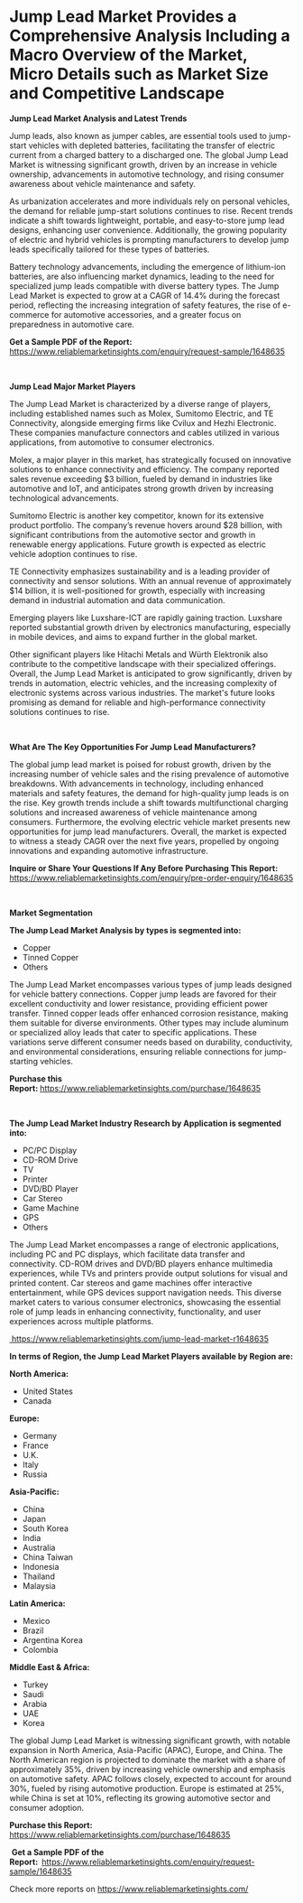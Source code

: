<p><h1>Jump Lead Market Provides a Comprehensive Analysis Including a Macro Overview of the Market, Micro Details such as Market Size and Competitive Landscape</h1></p><p><strong>Jump Lead Market Analysis and Latest Trends</strong></p>
<p><p>Jump leads, also known as jumper cables, are essential tools used to jump-start vehicles with depleted batteries, facilitating the transfer of electric current from a charged battery to a discharged one. The global Jump Lead Market is witnessing significant growth, driven by an increase in vehicle ownership, advancements in automotive technology, and rising consumer awareness about vehicle maintenance and safety.</p><p>As urbanization accelerates and more individuals rely on personal vehicles, the demand for reliable jump-start solutions continues to rise. Recent trends indicate a shift towards lightweight, portable, and easy-to-store jump lead designs, enhancing user convenience. Additionally, the growing popularity of electric and hybrid vehicles is prompting manufacturers to develop jump leads specifically tailored for these types of batteries.</p><p>Battery technology advancements, including the emergence of lithium-ion batteries, are also influencing market dynamics, leading to the need for specialized jump leads compatible with diverse battery types. The Jump Lead Market is expected to grow at a CAGR of 14.4% during the forecast period, reflecting the increasing integration of safety features, the rise of e-commerce for automotive accessories, and a greater focus on preparedness in automotive care.</p></p>
<p><strong>Get a Sample PDF of the Report:&nbsp;</strong> <a href="https://www.reliablemarketinsights.com/enquiry/request-sample/1648635?utm_campaign=3204&utm_medium=2&utm_source=Github&utm_content=ia&utm_term=06042025&utm_id=jump-lead">https://www.reliablemarketinsights.com/enquiry/request-sample/1648635</a></p>
<p>&nbsp;</p>
<p><strong>Jump Lead Major Market Players</strong></p>
<p><p>The Jump Lead Market is characterized by a diverse range of players, including established names such as Molex, Sumitomo Electric, and TE Connectivity, alongside emerging firms like Cvilux and Hezhi Electronic. These companies manufacture connectors and cables utilized in various applications, from automotive to consumer electronics.</p><p>Molex, a major player in this market, has strategically focused on innovative solutions to enhance connectivity and efficiency. The company reported sales revenue exceeding $3 billion, fueled by demand in industries like automotive and IoT, and anticipates strong growth driven by increasing technological advancements.</p><p>Sumitomo Electric is another key competitor, known for its extensive product portfolio. The company’s revenue hovers around $28 billion, with significant contributions from the automotive sector and growth in renewable energy applications. Future growth is expected as electric vehicle adoption continues to rise.</p><p>TE Connectivity emphasizes sustainability and is a leading provider of connectivity and sensor solutions. With an annual revenue of approximately $14 billion, it is well-positioned for growth, especially with increasing demand in industrial automation and data communication.</p><p>Emerging players like Luxshare-ICT are rapidly gaining traction. Luxshare reported substantial growth driven by electronics manufacturing, especially in mobile devices, and aims to expand further in the global market. </p><p>Other significant players like Hitachi Metals and Würth Elektronik also contribute to the competitive landscape with their specialized offerings. Overall, the Jump Lead Market is anticipated to grow significantly, driven by trends in automation, electric vehicles, and the increasing complexity of electronic systems across various industries. The market's future looks promising as demand for reliable and high-performance connectivity solutions continues to rise.</p></p>
<p>&nbsp;</p>
<p><strong>What Are The Key Opportunities For Jump Lead Manufacturers?</strong></p>
<p><p>The global jump lead market is poised for robust growth, driven by the increasing number of vehicle sales and the rising prevalence of automotive breakdowns. With advancements in technology, including enhanced materials and safety features, the demand for high-quality jump leads is on the rise. Key growth trends include a shift towards multifunctional charging solutions and increased awareness of vehicle maintenance among consumers. Furthermore, the evolving electric vehicle market presents new opportunities for jump lead manufacturers. Overall, the market is expected to witness a steady CAGR over the next five years, propelled by ongoing innovations and expanding automotive infrastructure.</p></p>
<p><strong>Inquire or Share Your Questions If Any Before Purchasing This Report:</strong> <a href="https://www.reliablemarketinsights.com/enquiry/pre-order-enquiry/1648635?utm_campaign=3204&utm_medium=2&utm_source=Github&utm_content=ia&utm_term=06042025&utm_id=jump-lead">https://www.reliablemarketinsights.com/enquiry/pre-order-enquiry/1648635</a></p>
<p>&nbsp;</p>
<p><strong>Market Segmentation</strong></p>
<p><strong>The Jump Lead Market Analysis by types is segmented into:</strong></p>
<p><ul><li>Copper</li><li>Tinned Copper</li><li>Others</li></ul></p>
<p><p>The Jump Lead Market encompasses various types of jump leads designed for vehicle battery connections. Copper jump leads are favored for their excellent conductivity and lower resistance, providing efficient power transfer. Tinned copper leads offer enhanced corrosion resistance, making them suitable for diverse environments. Other types may include aluminum or specialized alloy leads that cater to specific applications. These variations serve different consumer needs based on durability, conductivity, and environmental considerations, ensuring reliable connections for jump-starting vehicles.</p></p>
<p><strong>Purchase this Report:&nbsp;</strong><a href="https://www.reliablemarketinsights.com/purchase/1648635?utm_campaign=3204&utm_medium=2&utm_source=Github&utm_content=ia&utm_term=06042025&utm_id=jump-lead">https://www.reliablemarketinsights.com/purchase/1648635</a></p>
<p>&nbsp;</p>
<p><strong>The Jump Lead Market Industry Research by Application is segmented into:</strong></p>
<p><ul><li>PC/PC Display</li><li>CD-ROM Drive</li><li>TV</li><li>Printer</li><li>DVD/BD Player</li><li>Car Stereo</li><li>Game Machine</li><li>GPS</li><li>Others</li></ul></p>
<p><p>The Jump Lead Market encompasses a range of electronic applications, including PC and PC displays, which facilitate data transfer and connectivity. CD-ROM drives and DVD/BD players enhance multimedia experiences, while TVs and printers provide output solutions for visual and printed content. Car stereos and game machines offer interactive entertainment, while GPS devices support navigation needs. This diverse market caters to various consumer electronics, showcasing the essential role of jump leads in enhancing connectivity, functionality, and user experiences across multiple platforms.</p></p>
<p><a href="https://www.reliablemarketinsights.com/jump-lead-market-r1648635?utm_campaign=3204&utm_medium=2&utm_source=Github&utm_content=ia&utm_term=06042025&utm_id=jump-lead">&nbsp;https://www.reliablemarketinsights.com/jump-lead-market-r1648635</a></p>
<p><strong>In terms of Region, the Jump Lead Market Players available by Region are:</strong></p>
<p>
    <p> <strong> North America: </strong>
        <ul>
            <li>United States</li>
            <li>Canada</li>
        </ul>
        </p> 
    <p> <strong> Europe: </strong>
        <ul>
            <li>Germany</li>
            <li>France</li>
            <li>U.K.</li>
            <li>Italy</li>
            <li>Russia</li>
        </ul>
        </p> 
    <p> <strong> Asia-Pacific: </strong>
        <ul>
            <li>China</li>
            <li>Japan</li>
            <li>South Korea</li>
            <li>India</li>
            <li>Australia</li>
            <li>China Taiwan</li>
            <li>Indonesia</li>
            <li>Thailand</li>
            <li>Malaysia</li>
        </ul>
        </p> 
    <p> <strong> Latin America: </strong>
        <ul>
            <li>Mexico</li>
            <li>Brazil</li>
            <li>Argentina Korea</li>
            <li>Colombia</li>
        </ul>
        </p> 
    <p> <strong> Middle East & Africa: </strong>
        <ul>
            <li>Turkey</li>
            <li>Saudi</li>
            <li>Arabia</li>
            <li>UAE</li>
            <li>Korea</li>
        </ul>
    </p>
    </p>
<p><p>The global Jump Lead Market is witnessing significant growth, with notable expansion in North America, Asia-Pacific (APAC), Europe, and China. The North American region is projected to dominate the market with a share of approximately 35%, driven by increasing vehicle ownership and emphasis on automotive safety. APAC follows closely, expected to account for around 30%, fueled by rising automotive production. Europe is estimated at 25%, while China is set at 10%, reflecting its growing automotive sector and consumer adoption.</p></p>
<p><strong>Purchase this Report: </strong><a href="https://www.reliablemarketinsights.com/purchase/1648635?utm_campaign=3204&utm_medium=2&utm_source=Github&utm_content=ia&utm_term=06042025&utm_id=jump-lead">https://www.reliablemarketinsights.com/purchase/1648635</a></p>
<p>&nbsp;<strong>Get a Sample PDF of the Report:&nbsp;&nbsp;</strong><a href="https://www.reliablemarketinsights.com/enquiry/request-sample/1648635?utm_campaign=3204&utm_medium=2&utm_source=Github&utm_content=ia&utm_term=06042025&utm_id=jump-lead">https://www.reliablemarketinsights.com/enquiry/request-sample/1648635</a></p>
<p><strong></strong></p>
<p>Check more reports on <a href="https://www.reliablemarketinsights.com/?utm_campaign=3204&utm_medium=2&utm_source=Github&utm_content=ia&utm_term=06042025&utm_id=jump-lead">https://www.reliablemarketinsights.com/</a></p>